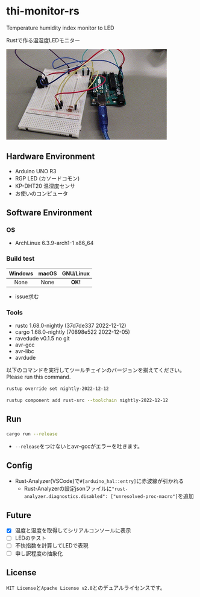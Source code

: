 # thi-monitor-rs

Temperature humidity index monitor to LED

Rustで作る温湿度LEDモニター


![使ってね!](picture/02Arduino.gif)


## Hardware Environment

- Arduino UNO R3
- RGP LED (カソードコモン)
- KP-DHT20 温湿度センサ
- お使いのコンピュータ

## Software Environment
### OS
- ArchLinux 6.3.9-arch1-1 x86_64

### Build test

| Windows | macOS | GNU/Linux |
|:-------:|:-----:|:---------:|
|  None   | None  |  __OK!__  |

- issue求む

### Tools

- rustc 1.68.0-nightly (37d7de337 2022-12-12)
- cargo 1.68.0-nightly (70898e522 2022-12-05)
- ravedude v0.1.5 no git
- avr-gcc
- avr-libc
- avrdude

以下のコマンドを実行してツールチェインのバージョンを揃えてください。
Please run this command.

```sh
rustup override set nightly-2022-12-12
```
```sh
rustup component add rust-src --toolchain nightly-2022-12-12
```
## Run

```sh
cargo run --release
```

- `--release`をつけないとavr-gccがエラーを吐きます。

## Config
- Rust-Analyzer(VSCode)で`#[arduino_hal::entry]`に赤波線が引かれる
    - Rust-Analyzerの設定jsonファイルに`"rust-analyzer.diagnostics.disabled": ["unresolved-proc-macro"]`を追加

## Future
- [x] 温度と湿度を取得してシリアルコンソールに表示
- [ ] LEDのテスト
- [ ] 不快指数を計算してLEDで表現
- [ ] 申し訳程度の抽象化

## License
`MIT License`と`Apache License v2.0`とのデュアルライセンスです。
